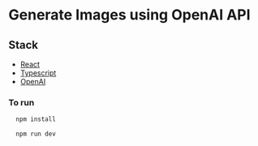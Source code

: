 # Generate Images using OpenAI API

## Stack

- [React](https://reactjs.org/)
- [Typescript](https://www.typescriptlang.org/)
- [OpenAI](https://beta.openai.com/docs)

### To run

``` bash
  npm install
```

``` bash
  npm run dev
```

